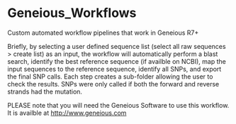 Geneious_Workflows
==================

Custom automated workflow pipelines that work in Geneious R7+

Briefly, by selecting a user defined sequence list (select all raw sequences > create list) as an input, the workflow will automatically perform a blast search, identify the best reference sequence (if availble on NCBI), map the input sequences to the reference sequence, identify all SNPs, and export the final SNP calls. Each step creates a sub-folder allowing the user to check the results. SNPs were only called if both the forward and reverse strands had the mutation.

PLEASE note that you will need the Geneious Software to use this workflow.  It is  availble at http://www.geneious.com
